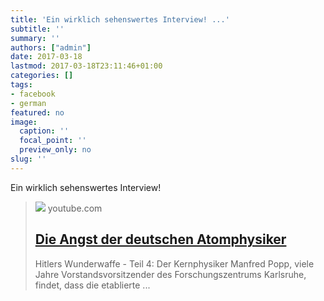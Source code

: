 ```yaml
---
title: 'Ein wirklich sehenswertes Interview! ...'
subtitle: ''
summary: ''
authors: ["admin"]
date: 2017-03-18
lastmod: 2017-03-18T23:11:46+01:00
categories: []
tags:
- facebook
- german
featured: no
image:
  caption: ''
  focal_point: ''
  preview_only: no
slug: ''
---
```

Ein wirklich sehenswertes Interview!
> [![](https://i.ytimg.com/vi/93QEcXnp2HQ/maxresdefault.jpg)](https://www.youtube.com/watch?v=93QEcXnp2HQ)
> youtube.com
> ## [Die Angst der deutschen Atomphysiker](https://www.youtube.com/watch?v=93QEcXnp2HQ)
>
>Hitlers Wunderwaffe - Teil 4: Der Kernphysiker Manfred Popp, viele Jahre Vorstandsvorsitzender des Forschungszentrums Karlsruhe, findet, dass die etablierte ...



